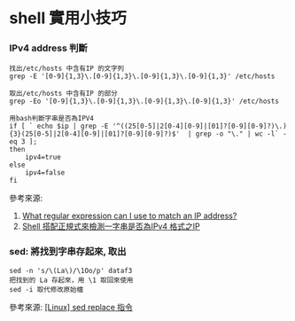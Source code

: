 shell 實用小技巧
=================

### IPv4 address 判斷

    找出/etc/hosts 中含有IP 的文字列
    grep -E '[0-9]{1,3}\.[0-9]{1,3}\.[0-9]{1,3}\.[0-9]{1,3}' /etc/hosts
    
    取出/etc/hosts 中含有IP 的部分
    grep -Eo '[0-9]{1,3}\.[0-9]{1,3}\.[0-9]{1,3}\.[0-9]{1,3}' /etc/hosts
    
    用bash判斷字串是否為IPV4
    if [ ` echo $ip | grep -E '^((25[0-5]|2[0-4][0-9]|[01]?[0-9][0-9]?)\.){3}(25[0-5]|2[0-4][0-9]|[01]?[0-9][0-9]?)$'  | grep -o "\." | wc -l` -eq 3 ];
    then 
        ipv4=true
    else 
        ipv4=false
    fi


參考來源: 

1. [What regular expression can I use to match an IP address?](http://superuser.com/questions/202818/what-regular-expression-can-i-use-to-match-an-ip-address)
2. [Shell 搭配正規式來檢測一字串是否為IPv4 格式之IP](http://www.rtfiber.com.tw/~changyj/shell/check_ip.pdf)


### sed: 將找到字串存起來, 取出

    sed -n 's/\(La\)/\1Oo/p' dataf3
    把找到的 La 存起來，用 \1 取回來使用
    sed -i 取代修改原始檔
    
參考來源: [[Linux] sed replace 指令](http://xiao-ming-chang.blogspot.tw/2013/06/linux-sed-replace.html)


